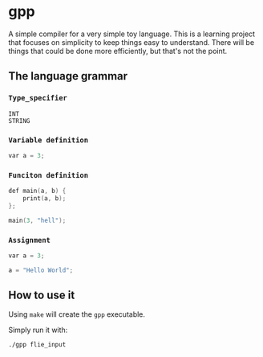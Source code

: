 # gpp 

A simple compiler for a very simple toy language. This is a learning project that focuses on simplicity to keep things easy to understand. There will be things that could be done more efficiently, but that's not the point.

## The language grammar

### `Type_specifier`
```
INT
STRING
```

### `Variable definition`
```c
var a = 3;

```

### `Funciton definition`
```c
def main(a, b) {
	print(a, b);
};

main(3, "hell");
```

### `Assignment`
```c
var a = 3;

a = "Hello World";

```

## How to use it

Using ``make`` will create the ``gpp`` executable.

Simply run it with:

```
./gpp flie_input

```
